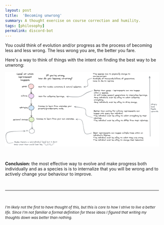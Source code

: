 ```yaml
---
layout: post
title:  'Becoming unwrong'
summary: A thought exercise on course correction and humility.
tags: [philosophy]
permalink: discord-bot
---
```



You could think of evolution and/or progress as the process of becoming less and less wrong. The less wrong you are, the better you fare. 

Here's a way to think of things with the intent on finding the best way to be unwrong:

![](/assets/become-unwrong.png)

<br>

**Conclusion:** the most effective way to evolve and make progress both individually and as a species is is to internalize that you will be wrong and to actively change your behaviour to improve. 

<br>

---
<br>

*<small>I'm likely not the first to have thought of this, but this is core to how I strive to live a better life. Since I'm not familiar a formal definition for these ideas I figured that writing my thoughts down was better than nothing.</small>*
